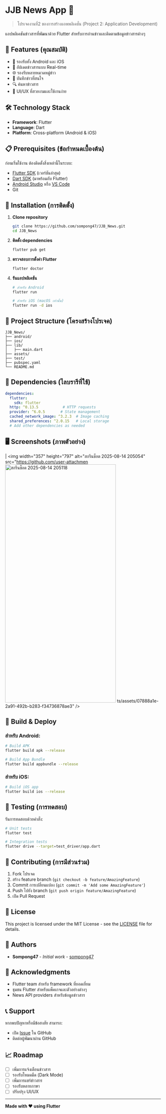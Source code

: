 # JJB News App 📰

> โปรเจคงานที่2 ของการสร้างแอพพลิเคชั่น (Project 2: Application Development)

แอปพลิเคชันข่าวสารที่พัฒนาด้วย Flutter สำหรับการอ่านข่าวและติดตามข้อมูลข่าวสารต่างๆ

## 🚀 Features (คุณสมบัติ)

- 📱 รองรับทั้ง Android และ iOS
- 🔄 อัปเดตข่าวสารแบบ Real-time
- 🌐 รองรับหลายหมวดหมู่ข่าว
- 💾 บันทึกข่าวที่สนใจ
- 🔍 ค้นหาข่าวสาร
- 🎨 UI/UX ที่สวยงามและใช้งานง่าย

## 🛠 Technology Stack

- **Framework**: Flutter
- **Language**: Dart
- **Platform**: Cross-platform (Android & iOS)

## 📋 Prerequisites (ข้อกำหนดเบื้องต้น)

ก่อนเริ่มใช้งาน ต้องติดตั้งสิ่งเหล่านี้ในระบบ:

- [Flutter SDK](https://flutter.dev/docs/get-started/install) (เวอร์ชันล่าสุด)
- [Dart SDK](https://dart.dev/get-dart) (มาพร้อมกับ Flutter)
- [Android Studio](https://developer.android.com/studio) หรือ [VS Code](https://code.visualstudio.com/)
- Git

## 🔧 Installation (การติดตั้ง)

1. **Clone repository**
   ```bash
   git clone https://github.com/sompong47/JJB_News.git
   cd JJB_News
   ```

2. **ติดตั้ง dependencies**
   ```bash
   flutter pub get
   ```

3. **ตรวจสอบการตั้งค่า Flutter**
   ```bash
   flutter doctor
   ```

4. **รันแอปพลิเคชัน**
   ```bash
   # สำหรับ Android
   flutter run

   # สำหรับ iOS (macOS เท่านั้น)
   flutter run -d ios
   ```

## 📁 Project Structure (โครงสร้างโปรเจค)

```
JJB_News/
├── android/                 
├── ios/                 
├── lib/                   
│   ├── main.dart          
├── assets/                 
├── test/                
├── pubspec.yaml
└── README.md              
```

## 🔑 Dependencies (ไลบรารีที่ใช้)

```yaml
dependencies:
  flutter:
    sdk: flutter
  http: ^0.13.5           # HTTP requests
  provider: ^6.0.5       # State management
  cached_network_image: ^3.2.3  # Image caching
  shared_preferences: ^2.0.15   # Local storage
  # Add other dependencies as needed
```

## 🖥 Screenshots (ภาพตัวอย่าง)

|
<img width="357" height="797" alt="สกรีนช็อต 2025-08-14 205054" src="https://github.com/user-attachmen<img width="358" height="770" alt="สกรีนช็อต 2025-08-14 205118" src="https://github.com/user-attachments/assets/6a4c0825-5b6b-4088-99bc-5ed6256febe4" />
ts/assets/07888a1e-2a91-492b-b283-f34736878ae3" />



## 🚀 Build & Deploy

### สำหรับ Android:
```bash
# Build APK
flutter build apk --release

# Build App Bundle
flutter build appbundle --release
```

### สำหรับ iOS:
```bash
# Build iOS app
flutter build ios --release
```

## 🧪 Testing (การทดสอบ)

รันการทดสอบด้วยคำสั่ง:
```bash
# Unit tests
flutter test

# Integration tests
flutter drive --target=test_driver/app.dart
```

## 🤝 Contributing (การมีส่วนร่วม)

1. Fork โปรเจค
2. สร้าง feature branch (`git checkout -b feature/AmazingFeature`)
3. Commit การเปลี่ยนแปลง (`git commit -m 'Add some AmazingFeature'`)
4. Push ไปยัง branch (`git push origin feature/AmazingFeature`)
5. เปิด Pull Request

## 📝 License

This project is licensed under the MIT License - see the [LICENSE](LICENSE) file for details.

## 👥 Authors

- **Sompong47** - *Initial work* - [sompong47](https://github.com/sompong47)

## 🙏 Acknowledgments

- Flutter team สำหรับ framework ที่ยอดเยี่ยม
- ชุมชน Flutter สำหรับแพ็คเกจและตัวอย่างต่างๆ
- News API providers สำหรับข้อมูลข่าวสาร

## 📞 Support

หากพบปัญหาหรือมีข้อสงสัย สามารถ:
- เปิด [Issue](https://github.com/sompong47/JJB_News/issues) ใน GitHub
- ติดต่อผู้พัฒนาผ่าน GitHub

## 📈 Roadmap

- [ ] เพิ่มการแจ้งเตือนข่าวสาร
- [ ] รองรับโหมดมืด (Dark Mode)
- [ ] เพิ่มการแชร์ข่าวสาร
- [ ] รองรับหลายภาษา
- [ ] ปรับปรุง UI/UX

---

**Made with ❤️ using Flutter**

